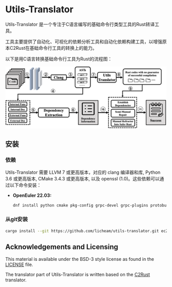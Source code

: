 # Utils-Translator

Utils-Translator 是一个专注于C语言编写的基础命令行类型工具的Rust转译工具。

工具主要提供了自动化、可视化的依赖分析工具和自动化依赖构建工具，以增强原本C2Rust在基础命令行工具的转换上的能力。

以下是用C语言转换基础命令行工具为Rust的流程图：

![Utils-Translator overview](docs/utils-translator.png "Utils-Translator overview")

## 安装

### 依赖

Utils-Translator 需要 LLVM 7 或更高版本，对应的 clang 编译器和库, Python 3.6 或更高版本, CMake 3.4.3 或更高版本, 以及 openssl (1.0)。这些依赖可以通过以下命令安装：

- **OpenEuler 22.03:**

    ```sh
    dnf install python cmake pkg-config grpc-devel grpc-plugins protobuf-devel c-ares-devel gtest-devel gmock-devel llvm-libs-12.0.1-2.oe2203 llvm-devel-12.0.1-2.oe2203 clang-devel
    ```

### 从git安装

```sh
cargo install --git https://github.com/licheam/utils-translator.git ec2rust
```

## Acknowledgements and Licensing

This material is available under the BSD-3 style license as found in the [LICENSE](./LICENSE) file.

The translator part of Utils-Translator is written based on the [C2Rust](github.com/immunant/c2rust) translator.
